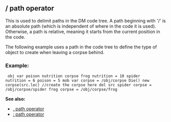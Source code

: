 ## / path operator


This is used to delimit paths in the DM code tree. A path
beginning with \'/\' is an absolute path (which is independent of where
in the code it is used). Otherwise, a path is relative, meaning it
starts from the current position in the code. 

The following
example uses a path in the code tree to define the type of object to
create when leaving a corpse behind.
### Example:

```
 obj var poison nutrition corpse frog nutrition = 10 spider
nutrition = 6 poison = 5 mob var corpse = /obj/corpse Die() new
corpse(src.loc) //create the corpse here del src spider corpse =
/obj/corpse/spider frog corpse = /obj/corpse/frog 
```


**See also:**
+   [. path operator](/ref/operator/path/%2e.md) 
+   [: path operator](/ref/operator/path/:.md) 